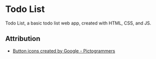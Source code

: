 # Todo List
Todo List, a basic todo list web app, created with HTML, CSS, and JS.

## Attribution
* [Button icons created by Google - Pictogrammers](https://pictogrammers.com/contributor/google/)